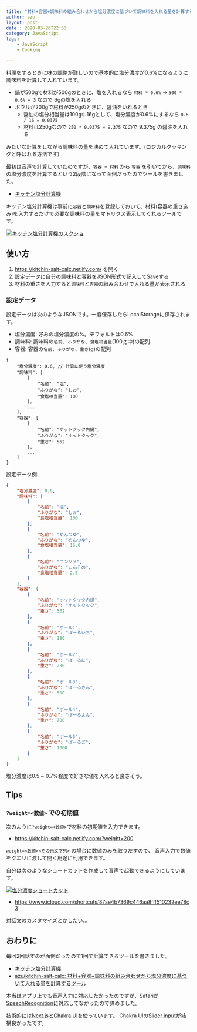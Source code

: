 ```yaml
---
title: "材料+容器+調味料の組み合わせから塩分濃度に基づいて調味料を入れる量を計算するツール"
author: azu
layout: post
date : 2020-03-26T22:53
category: JavaScript
tags:
    - JavaScript
    - Cooking

---
```


料理をするときに味の調整が難しいので基本的に塩分濃度が0.6%になるように調味料を計算して入れています。

- 鍋が500gで材料が500gのときに、塩を入れるなら `材料 * 0.6%` => `500 * 0.6% = 3` なので 6gの塩を入れる
- ボウルが200gで材料が250gのときに、醤油をいれるとき
    - 醤油の塩分相当量は100g中16gとして、塩分濃度が0.6%にするなら `0.6 / 16 = 0.0375`
    - 材料は250gなので `250 * 0.0375 = 9.375` なので 9.375g の醤油を入れる

みたいな計算をしながら調味料の量を決めて入れています。(ロジカルクッキングと呼ばれる方法です)

最初は音声で計算していたのですが、`容器 + 材料` から `容器` を引いてから、`調味料`の塩分濃度を計算するという2段階になって面倒だったのでツールを書きました。

- [キッチン塩分計算機](https://kitchin-salt-calc.netlify.com/)

キッチン塩分計算機は事前に`容器`と`調味料`を登録しておいて、材料(容器の重さ込み)を入力するだけで必要な調味料の量をマトリクス表示してくれるツールです。

[![キッチン塩分計算機のスクショ](https://efcl.info/wp-content/uploads/2020/03/26-1585231429.png)](https://kitchin-salt-calc.netlify.com/)

## 使い方

1. <https://kitchin-salt-calc.netlify.com/> を開く
2. 設定データに自分の調味料と容器をJSON形式で記入してSaveする
3. 材料の重さを入力すると`調味料`と`容器`の組み合わせで入れる量が表示される

### 設定データ

設定データは次のようなJSONです。一度保存したらLocalStorageに保存されます。

- 塩分濃度: 好みの塩分濃度の%。デフォルトは0.6%
- 調味料: 調味料の`名前`、`ふりがな`、`食塩相当量`(100ｇ中)の配列
- 容器: 容器の`名前`、`ふりがな`、`重さ`(g)の配列

```json5
{
    "塩分濃度": 0.6, // 計算に使う塩分濃度
    "調味料": [
        {
            "名前": "塩",
            "ふりがな": "しお",
            "食塩相当量": 100
        },
        ...
    ],
    "容器": [
        {
            "名前": "ホットクック内鍋",
            "ふりがな": "ホットクック",
            "重さ": 562
        },
        ...
    ]
}
```


設定データ例:

```json
{
    "塩分濃度": 0.6,
    "調味料": [
        {
            "名前": "塩",
            "ふりがな": "しお",
            "食塩相当量": 100
        },
        {
            "名前": "めんつゆ",
            "ふりがな": "めんつゆ",
            "食塩相当量": 16.0
        },
        {
            "名前": "コンソメ",
            "ふりがな": "こんそめ",
            "食塩相当量": 2.5
        }
    ],
    "容器": [
        {
            "名前": "ホットクック内鍋",
            "ふりがな": "ホットクック",
            "重さ": 562
        },
        {
            "名前": "ボール1",
            "ふりがな": "ぼーるいち",
            "重さ": 180
        },
        {
            "名前": "ボール2",
            "ふりがな": "ぼーるに",
            "重さ": 280
        },
        {
            "名前": "ボール3",
            "ふりがな": "ぼーるさん",
            "重さ": 500
        },
        {
            "名前": "ボール4",
            "ふりがな": "ぼーるよん",
            "重さ": 700
        },
        {
            "名前": "ボール5",
            "ふりがな": "ぼーるご",
            "重さ": 1000
        }
    ]
}
```

塩分濃度は0.5 ~ 0.7%程度で好きな値を入れると良さそう。

## Tips

### `?weight=<数値>` での初期値

次のように`?weight=<数値>`で材料の初期値を入力できます。

- https://kitchin-salt-calc.netlify.com/?weight=200

`weight=<数値><その他文字列>` の場合に数値のみを取りだすので、
音声入力で数値をクエリに渡して開く用途に利用できます。

自分は次のようなショートカットを作成して音声で起動できるようにしています。

[![塩分濃度ショートカット](https://efcl.info/wp-content/uploads/2020/03/26-1585232187.png)](https://www.icloud.com/shortcuts/87ae4b7369c446aa8fff510232ee78c3)

- <https://www.icloud.com/shortcuts/87ae4b7369c446aa8fff510232ee78c3>

対話文のカスタマイズとかしたい…

## おわりに

毎回2回話すのが面倒だったので1回で計算できるツールを書きました。

- [キッチン塩分計算機](https://kitchin-salt-calc.netlify.com/)
- [azu/kitchin-salt-calc: 材料+容器+調味料の組み合わせから塩分濃度に基づいて入れる量を計算するツール](https://github.com/azu/kitchin-salt-calc)

本当はアプリ上でも音声入力に対応したかったのですが、Safariが[SpeechRecognition](https://developer.mozilla.org/en-US/docs/Web/API/SpeechRecognition)に対応してなかったので諦めました。

技術的には[Next.js](https://nextjs.org/)と[Chakra UI](https://github.com/chakra-ui/chakra-ui)を使っています。
Chakra UIの[Slider input](https://chakra-ui.com/numberinput#combining-it-with-a-slider)が結構良かったです。
